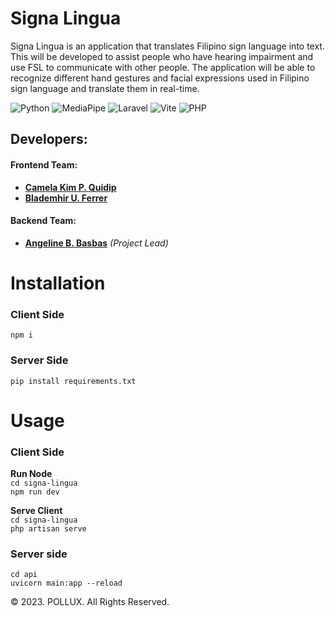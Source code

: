# Signa Lingua

Signa Lingua is an application that translates Filipino sign language into text. This will be developed to assist people who have hearing impairment and use FSL to communicate with other people. The application will be able to recognize different hand gestures and facial expressions used in Filipino sign language and translate them in real-time.

![Python](https://img.shields.io/badge/python-3670A0?style=for-the-badge&logo=python&logoColor=ffdd54)
![MediaPipe](https://img.shields.io/badge/MediaPipe-teal)
![Laravel](https://img.shields.io/badge/laravel-%23FF2D20.svg?style=for-the-badge&logo=laravel&logoColor=white)
![Vite](https://img.shields.io/badge/vite-%23646CFF.svg?style=for-the-badge&logo=vite&logoColor=white)
![PHP](https://img.shields.io/badge/php-%23777BB4.svg?style=for-the-badge&logo=php&logoColor=white)


## Developers:

#### Frontend Team:

- [**Camela Kim P. Quidip**](https://github.com/geumjassi)
- [**Blademhir U. Ferrer**]()

#### Backend Team:

- [**Angeline B. Basbas**](https://github.com/StrayMarimo) _(Project Lead)_


# Installation
### Client Side
```npm i```

### Server Side
```pip install requirements.txt```


# Usage
### Client Side

**Run Node**  
```cd signa-lingua ```  
```npm run dev```

**Serve Client**  
```cd signa-lingua ```  
```php artisan serve```

### Server side  
```cd api```  
```uvicorn main:app --reload ```

© 2023. POLLUX. All Rights Reserved.
